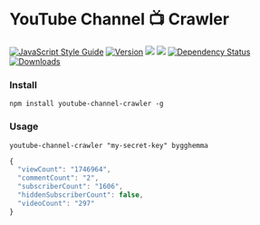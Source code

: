 # YouTube Channel :tv: Crawler
[![JavaScript Style Guide](https://img.shields.io/badge/code%20style-standard-brightgreen.svg)](http://standardjs.com/)
[![Version](https://img.shields.io/npm/v/youtube-channel-crawler.svg)](https://www.npmjs.com/package/youtube-channel-crawler)
[![](https://img.shields.io/github/release/feedeo/youtube-channel-crawler.svg)](https://github.com/feedeo/youtube-channel-crawler/releases)
[![](https://img.shields.io/badge/license-MIT-blue.svg)](LICENSE)
[![Dependency Status](https://img.shields.io/david/feedeo/youtube-channel-crawler.svg?style=flat)](https://david-dm.org/feedeo/youtube-channel-crawler)
[![Downloads](https://img.shields.io/npm/dt/youtube-channel-crawler.svg)](https://www.npmjs.com/package/youtube-channel-crawler) 

### Install
```
npm install youtube-channel-crawler -g
```

### Usage

```
youtube-channel-crawler "my-secret-key" bygghemma
```
```javascript
{
  "viewCount": "1746964",
  "commentCount": "2",
  "subscriberCount": "1606",
  "hiddenSubscriberCount": false,
  "videoCount": "297"
}

```